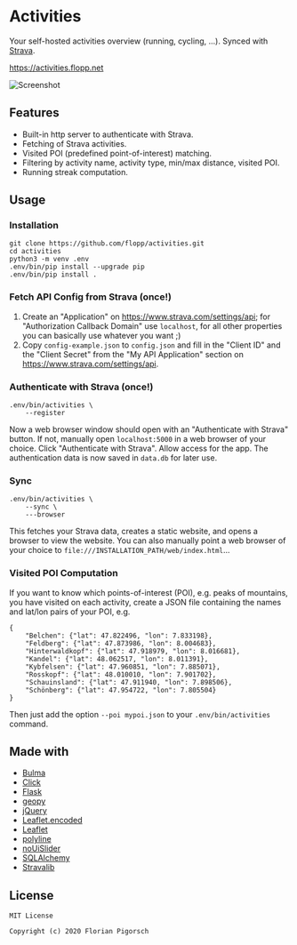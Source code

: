 # Activities

Your self-hosted activities overview (running, cycling, ...). Synced with [Strava](https://www.strava.com).

https://activities.flopp.net

![Screenshot](https://raw.githubusercontent.com/flopp/activities/master/screenshot.png "Screenshot")


## Features

- Built-in http server to authenticate with Strava.
- Fetching of Strava activities.
- Visited POI (predefined point-of-interest) matching.
- Filtering by activity name, activity type, min/max distance, visited POI.
- Running streak computation.

## Usage

### Installation

```
git clone https://github.com/flopp/activities.git
cd activities
python3 -m venv .env
.env/bin/pip install --upgrade pip
.env/bin/pip install .
```

### Fetch API Config from Strava (once!)

1. Create an "Application" on https://www.strava.com/settings/api; for "Authorization Callback Domain" use `localhost`, for all other properties you can basically use whatever you want ;)
2. Copy `config-example.json` to `config.json` and fill in the "Client ID" and the "Client Secret" from the "My API Application" section on https://www.strava.com/settings/api.

### Authenticate with Strava (once!)

```
.env/bin/activities \
    --register
```

Now a web browser window should open with an "Authenticate with Strava" button. If not, manually open `localhost:5000` in a web browser of your choice. Click "Authenticate with Strava". Allow access for the app.
The authentication data is now saved in `data.db` for later use.

### Sync

```
.env/bin/activities \
    --sync \
    ---browser
```

This fetches your Strava data, creates a static website, and opens a browser to view the website.
You can also manually point a web browser of your choice to `file:///INSTALLATION_PATH/web/index.html`...

### Visited POI Computation

If you want to know which points-of-interest (POI), e.g. peaks of mountains, you have visited on each activity, create a JSON file containing the names and lat/lon pairs of your POI, e.g.

```
{
    "Belchen": {"lat": 47.822496, "lon": 7.833198},
    "Feldberg": {"lat": 47.873986, "lon": 8.004683},
    "Hinterwaldkopf": {"lat": 47.918979, "lon": 8.016681},
    "Kandel": {"lat": 48.062517, "lon": 8.011391},
    "Kybfelsen": {"lat": 47.960851, "lon": 7.885071},
    "Rosskopf": {"lat": 48.010010, "lon": 7.901702},
    "Schauinsland": {"lat": 47.911940, "lon": 7.898506},
    "Schönberg": {"lat": 47.954722, "lon": 7.805504}
}
```

Then just add the option `--poi mypoi.json` to your `.env/bin/activities` command.


## Made with

- [Bulma](https://bulma.io/)
- [Click](https://click.palletsprojects.com/)
- [Flask](https://flask.palletsprojects.com/)
- [geopy](https://github.com/geopy/geopy)
- [jQuery](https://jquery.com/)
- [Leaflet.encoded](https://github.com/jieter/Leaflet.encoded)
- [Leaflet](https://leafletjs.com/)
- [polyline](https://github.com/hicsail/polyline)
- [noUiSlider](https://refreshless.com/nouislider/)
- [SQLAlchemy](https://www.sqlalchemy.org)
- [Stravalib](https://github.com/hozn/stravalib)

## License

```
MIT License

Copyright (c) 2020 Florian Pigorsch
```
